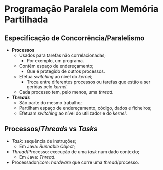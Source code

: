 # Programação Paralela com Memória Partilhada

## Especificação de Concorrência/Paralelismo

- **Processos**
  - Usados para tarefas não correlacionadas;
    - Por exemplo, um programa.
  - Contém espaço de endereçamento;
    - Que é protegido de outros processos.
  - Efetua *switching* ao nível do *kernel*;
    - Troca entre diferentes processos ou tarefas que estão a ser geridas pelo *kernel*.
  - Cada processo tem, pelo menos, uma *thread*.
- ***Threads***
  - São parte do mesmo trabalho;
  - Partilham espaço de endereçamento, código, dados e ficheiros;
  - Efetuam *switching* ao nível do utilizador e do *kernel*.

## Processos/*Threads* vs *Tasks*

- *Task*: sequência de instruções;
  - Em Java: *Runnable Object*;
- *Thread*/Processo: execução de uma *task* num dado contexto;
  - Em Java: *Thread*.
- Processador/*core*: *hardware* que corre uma *thread*/processo.